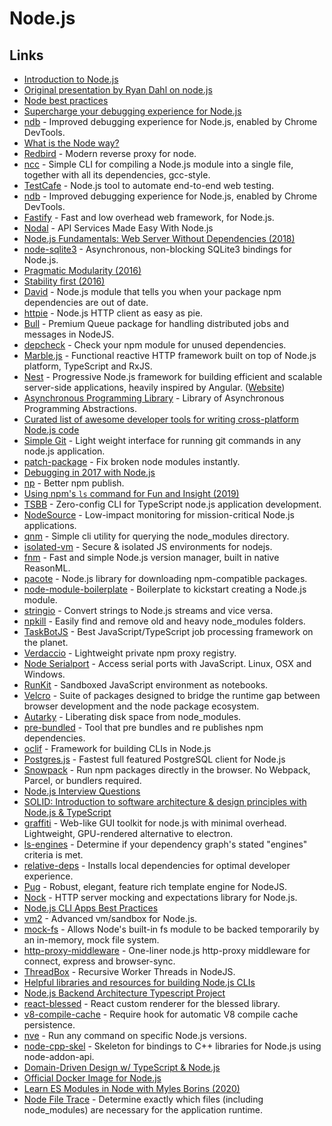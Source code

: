 # Node.js

## Links

* [Introduction to Node.js](https://nodejs.dev/)
* [Original presentation by Ryan Dahl on node.js](https://www.youtube.com/watch?v=ztspvPYybIY)
* [Node best practices](https://github.com/i0natan/nodebestpractices#readme)
* [Supercharge your debugging experience for Node.js](https://medium.com/@wesharehoodies/supercharge-your-debugging-experience-for-node-js-3f0ddfaffbb2)
* [ndb](https://github.com/trending) - Improved debugging experience for Node.js, enabled by Chrome DevTools.
* [What is the Node way?](http://thenodeway.io/introduction)
* [Redbird](https://github.com/OptimalBits/redbird) - Modern reverse proxy for node.
* [ncc](https://github.com/zeit/ncc) - Simple CLI for compiling a Node.js module into a single file, together with all its dependencies, gcc-style.
* [TestCafe](https://github.com/DevExpress/testcafe) - Node.js tool to automate end-to-end web testing.
* [ndb](https://github.com/GoogleChromeLabs/ndb) - Improved debugging experience for Node.js, enabled by Chrome DevTools.
* [Fastify](https://github.com/fastify/fastify) - Fast and low overhead web framework, for Node.js.
* [Nodal](https://github.com/keithwhor/nodal) - API Services Made Easy With Node.js
* [Node.js Fundamentals: Web Server Without Dependencies \(2018\)](https://blog.bloomca.me/2018/12/22/writing-a-web-server-node.html)
* [node-sqlite3](https://github.com/mapbox/node-sqlite3) - Asynchronous, non-blocking SQLite3 bindings for Node.js.
* [Pragmatic Modularity \(2016\)](https://mafinto.sh/blog/pragmatic-modularity.html)
* [Stability first \(2016\)](https://mafinto.sh/blog/stability-first.html)
* [David](https://github.com/alanshaw/david) - Node.js module that tells you when your package npm dependencies are out of date.
* [httpie](https://github.com/lukeed/httpie) - Node.js HTTP client as easy as pie.
* [Bull](https://github.com/optimalbits/bull) - Premium Queue package for handling distributed jobs and messages in NodeJS.
* [depcheck](https://github.com/depcheck/depcheck) - Check your npm module for unused dependencies.
* [Marble.js](https://github.com/marblejs/marble) - Functional reactive HTTP framework built on top of Node.js platform, TypeScript and RxJS.
* [Nest](https://github.com/nestjs/nest) - Progressive Node.js framework for building efficient and scalable server-side applications, heavily inspired by Angular. \([Website](https://nestjs.com/)\)
* [Asynchronous Programming Library](https://github.com/metarhia/metasync) - Library of Asynchronous Programming Abstractions.
* [Curated list of awesome developer tools for writing cross-platform Node.js code](https://github.com/bcoe/awesome-cross-platform-nodejs#readme)
* [Simple Git](https://github.com/steveukx/git-js) - Light weight interface for running git commands in any node.js application.
* [patch-package](https://github.com/ds300/patch-package) - Fix broken node modules instantly.
* [Debugging in 2017 with Node.js](https://www.youtube.com/watch?v=Xb_0awoShR8)
* [np](https://github.com/sindresorhus/np) - Better npm publish.
* [Using npm's `ls` command for Fun and Insight \(2019\)](https://dev.to/bnb/using-npms-ls-command-for-fun-and-insight-5he7)
* [TSBB](https://github.com/jaywcjlove/tsbb) - Zero-config CLI for TypeScript node.js application development.
* [NodeSource](https://nodesource.com/) - Low-impact monitoring for mission-critical Node.js applications.
* [qnm](https://github.com/ranyitz/qnm) - Simple cli utility for querying the node\_modules directory.
* [isolated-vm](https://github.com/laverdet/isolated-vm) - Secure & isolated JS environments for nodejs.
* [fnm](https://github.com/Schniz/fnm) - Fast and simple Node.js version manager, built in native ReasonML.
* [pacote](https://github.com/zkat/pacote) - Node.js library for downloading npm-compatible packages.
* [node-module-boilerplate](https://github.com/sindresorhus/node-module-boilerplate) - Boilerplate to kickstart creating a Node.js module.
* [stringio](https://github.com/rauschma/stringio) - Convert strings to Node.js streams and vice versa.
* [npkill](https://github.com/voidcosmos/npkill) - Easily find and remove old and heavy node\_modules folders.
* [TaskBotJS](https://github.com/eropple/taskbotjs) - Best JavaScript/TypeScript job processing framework on the planet.
* [Verdaccio](https://github.com/verdaccio/verdaccio) - Lightweight private npm proxy registry.
* [Node Serialport](https://github.com/serialport/node-serialport) - Access serial ports with JavaScript. Linux, OSX and Windows.
* [RunKit](https://runkit.com/home) - Sandboxed JavaScript environment as notebooks.
* [Velcro](https://github.com/ggoodman/velcro) - Suite of packages designed to bridge the runtime gap between browser development and the node package ecosystem.
* [Autarky](https://github.com/pranshuchittora/autarky) - Liberating disk space from node\_modules.
* [pre-bundled](https://github.com/Raynos/pre-bundled) - Tool that pre bundles and re publishes npm dependencies.
* [oclif](https://github.com/oclif/oclif) - Framework for building CLIs in Node.js
* [Postgres.js](https://github.com/porsager/postgres) - Fastest full featured PostgreSQL client for Node.js
* [Snowpack](https://github.com/pikapkg/snowpack) - Run npm packages directly in the browser. No Webpack, Parcel, or bundlers required.
* [Node.js Interview Questions](https://www.cheaki.com/nodejs/nodejs-interview-questions)
* [SOLID: Introduction to software architecture & design principles with Node.js & TypeScript](https://solidbook.io/)
* [graffiti](https://github.com/cztomsik/graffiti) - Web-like GUI toolkit for node.js with minimal overhead. Lightweight, GPU-rendered alternative to electron.
* [ls-engines](https://github.com/ljharb/ls-engines) - Determine if your dependency graph's stated "engines" criteria is met.
* [relative-deps](https://github.com/mweststrate/relative-deps) - Installs local dependencies for optimal developer experience.
* [Pug](https://github.com/pugjs/pug) - Robust, elegant, feature rich template engine for NodeJS.
* [Nock](https://github.com/nock/nock) - HTTP server mocking and expectations library for Node.js.
* [Node.js CLI Apps Best Practices](https://github.com/lirantal/nodejs-cli-apps-best-practices#readme)
* [vm2](https://github.com/patriksimek/vm2) - Advanced vm/sandbox for Node.js.
* [mock-fs](https://github.com/tschaub/mock-fs) - Allows Node's built-in fs module to be backed temporarily by an in-memory, mock file system.
* [http-proxy-middleware](https://github.com/chimurai/http-proxy-middleware) - One-liner node.js http-proxy middleware for connect, express and browser-sync.
* [ThreadBox](https://github.com/sinclairzx81/threadbox) - Recursive Worker Threads in NodeJS.
* [Helpful libraries and resources for building Node.js CLIs](https://github.com/sw-yx/cli-cheatsheet#readme)
* [Node.js Backend Architecture Typescript Project](https://github.com/afteracademy/nodejs-backend-architecture-typescript)
* [react-blessed](https://github.com/Yomguithereal/react-blessed) - React custom renderer for the blessed library.
* [v8-compile-cache](https://github.com/zertosh/v8-compile-cache) - Require hook for automatic V8 compile cache persistence.
* [nve](https://github.com/ehmicky/nve) - Run any command on specific Node.js versions.
* [node-cpp-skel](https://github.com/mapbox/node-cpp-skel) - Skeleton for bindings to C++ libraries for Node.js using node-addon-api.
* [Domain-Driven Design w/ TypeScript & Node.js](https://khalilstemmler.com/courses/domain-driven-design-typescript/)
* [Official Docker Image for Node.js](https://github.com/nodejs/docker-node)
* [Learn ES Modules in Node with Myles Borins \(2020\)](https://www.youtube.com/watch?v=qeCncjPWD1A)
* [Node File Trace](https://github.com/zeit/node-file-trace) - Determine exactly which files \(including node\_modules\) are necessary for the application runtime.


